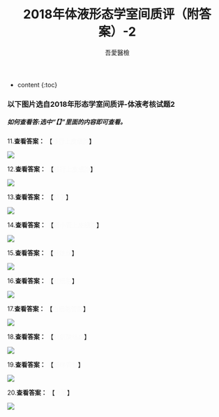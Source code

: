 ﻿---
layout: post
title:  "2018年体液形态学室间质评（附答案）-2"
categories: 室间质评
tags: 形态学 体液
author: 吾愛醫檢
---

* content
{:toc}
### 以下图片选自2018年形态学室间质评-体液考核试题2
##### 如何查看答:选中“【】”里面的内容即可查看。

11.**查看答案：** 【<font color="#FAFAFA">移行上皮细胞</font>】

![](http://m.qpic.cn/psb?/V10ERWVs2gqn6Q/Ag6OAm4pAABXdncN6MsOl5gd.ygod3H4b5zeNERX9OI!/b/dDQBAAAAAAAA&bo=kwEZAQAAAAADB6g!&rf=viewer_4)




12.**查看答案：** 【<font color="#FAFAFA">移行上皮细胞</font>】

![](http://m.qpic.cn/psb?/V10ERWVs2gqn6Q/IfvPbsDiAnJY3FmkpXlJW2GbegdZkN0t5sxDitIuOEU!/b/dDUBAAAAAAAA&bo=jgEZAQAAAAADF6U!&rf=viewer_4)

13.**查看答案：** 【<font color="#FAFAFA">精子</font>】

![](http://m.qpic.cn/psb?/V10ERWVs2gqn6Q/TYeO0bRyQfhsrWp2dv98a0UC2hTMv*K17AhVHO9blc0!/b/dDMBAAAAAAAA&bo=lAENAQAAAAADF6s!&rf=viewer_4)

14.**查看答案：** 【<font color="#FAFAFA">肾小管上皮细胞</font>】

![](http://m.qpic.cn/psb?/V10ERWVs2gqn6Q/MZnmgDr*lYgp.ci3OjLxOTD0GWgFCszg7RNm57nwXCg!/b/dDUBAAAAAAAA&bo=jgEuAQAAAAADB4I!&rf=viewer_4)

15.**查看答案：** 【<font color="#FAFAFA">纤维丝</font>】
 
![](http://m.qpic.cn/psb?/V10ERWVs2gqn6Q/MKzIAVzUCAnjqfJ4Ft.Qhx2V4Gg4ga3O9TdJIFIvTYE!/b/dDcBAAAAAAAA&bo=kAEWAQAAAAADB6Q!&rf=viewer_4)

16.**查看答案：** 【<font color="#FAFAFA">红细胞</font>】
 
![](http://m.qpic.cn/psb?/V10ERWVs2gqn6Q/07UUeYMAAAfbSWRt*x1ni.CjVahXOlVgFyQaz0ufIuo!/b/dDYBAAAAAAAA&bo=QAInAQAAAAADF1Y!&rf=viewer_4)

17.**查看答案：** 【<font color="#FAFAFA">白细胞管型</font>】
 
![](http://m.qpic.cn/psb?/V10ERWVs2gqn6Q/yLrtw*xRjF.MhpsXePk0pYKO8Co9CG73bhb*4wlLVWo!/b/dDEBAAAAAAAA&bo=QgIuAQAAAAADJ20!&rf=viewer_4)

18.**查看答案：** 【<font color="#FAFAFA">胱氨酸结晶</font>】
 
![](http://m.qpic.cn/psb?/V10ERWVs2gqn6Q/kwPA16dw2rbqMj8GZiChOtx0rx.h1N*8it.XNXhqS0M!/b/dDYBAAAAAAAA&bo=RAIyAQAAAAADF0c!&rf=viewer_4)

19.**查看答案：** 【<font color="#FAFAFA">蜡样管型</font>】
 
![](http://m.qpic.cn/psb?/V10ERWVs2gqn6Q/vbHsnX3l51QOatnk4ScE6XTycNSbMuVMxrnKZOJugRk!/b/dDUBAAAAAAAA&bo=QAIdAQAAAAADJ1w!&rf=viewer_4)

20.**查看答案：** 【<font color="#FAFAFA">真菌</font>】
 
![](http://m.qpic.cn/psb?/V10ERWVs2gqn6Q/9h.1BEYBVT2xn6j0yefau1RwSaWD1tVVrsGX9BhQPLw!/b/dDUBAAAAAAAA&bo=QAIoAQAAAAADJ2k!&rf=viewer_4)